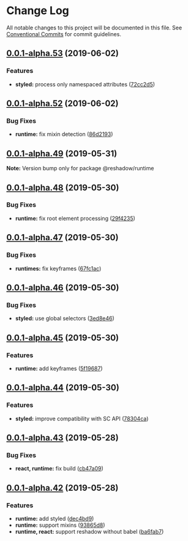 # Change Log

All notable changes to this project will be documented in this file.
See [Conventional Commits](https://conventionalcommits.org) for commit guidelines.

## [0.0.1-alpha.53](https://github.com/lttb/reshadow/compare/v0.0.1-alpha.52...v0.0.1-alpha.53) (2019-06-02)


### Features

* **styled:** process only namespaced attributes ([72cc2d5](https://github.com/lttb/reshadow/commit/72cc2d5))





## [0.0.1-alpha.52](https://github.com/lttb/reshadow/compare/v0.0.1-alpha.51...v0.0.1-alpha.52) (2019-06-02)


### Bug Fixes

* **runtime:** fix mixin detection ([86d2193](https://github.com/lttb/reshadow/commit/86d2193))





## [0.0.1-alpha.49](https://github.com/lttb/reshadow/compare/v0.0.1-alpha.48...v0.0.1-alpha.49) (2019-05-31)

**Note:** Version bump only for package @reshadow/runtime





## [0.0.1-alpha.48](https://github.com/lttb/reshadow/compare/v0.0.1-alpha.47...v0.0.1-alpha.48) (2019-05-30)


### Bug Fixes

* **runtime:** fix root element processing ([29f4235](https://github.com/lttb/reshadow/commit/29f4235))





## [0.0.1-alpha.47](https://github.com/lttb/reshadow/compare/v0.0.1-alpha.46...v0.0.1-alpha.47) (2019-05-30)


### Bug Fixes

* **runtimes:** fix keyframes ([67fc1ac](https://github.com/lttb/reshadow/commit/67fc1ac))





## [0.0.1-alpha.46](https://github.com/lttb/reshadow/compare/v0.0.1-alpha.45...v0.0.1-alpha.46) (2019-05-30)


### Bug Fixes

* **styled:** use global selectors ([3ed8e46](https://github.com/lttb/reshadow/commit/3ed8e46))





## [0.0.1-alpha.45](https://github.com/lttb/reshadow/compare/v0.0.1-alpha.44...v0.0.1-alpha.45) (2019-05-30)


### Features

* **runtime:** add keyframes ([5f19687](https://github.com/lttb/reshadow/commit/5f19687))





## [0.0.1-alpha.44](https://github.com/lttb/reshadow/compare/v0.0.1-alpha.43...v0.0.1-alpha.44) (2019-05-30)


### Features

* **styled:** improve compatibility with SC API ([78304ca](https://github.com/lttb/reshadow/commit/78304ca))





## [0.0.1-alpha.43](https://github.com/lttb/reshadow/compare/v0.0.1-alpha.42...v0.0.1-alpha.43) (2019-05-28)


### Bug Fixes

* **react, runtime:** fix build ([cb47a09](https://github.com/lttb/reshadow/commit/cb47a09))





## [0.0.1-alpha.42](https://github.com/lttb/reshadow/compare/v0.0.1-alpha.41...v0.0.1-alpha.42) (2019-05-28)


### Features

* **runtime:** add styled ([dec4bd9](https://github.com/lttb/reshadow/commit/dec4bd9))
* **runtime:** support mixins ([93865d8](https://github.com/lttb/reshadow/commit/93865d8))
* **runtime, react:** support reshadow without babel ([ba6fab7](https://github.com/lttb/reshadow/commit/ba6fab7))
